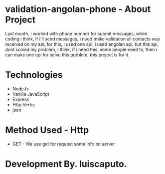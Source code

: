 # validation-angolan-phone - About Project
Last month, i worked with phone number for submit messages, when coding i think, if i'll send messages, 
i need make validation all contacts was received on my api, for this, i used one api, i used angolan api, 
but this api, dont solved my problem, i think, if i need this, some people need to, 
then i can make one api for solve this problem, this project is for it.

# Technologies
- NodeJs
- Vanilla JavaScript
- Express
- Http Verbs
- json

# Method Used - Http
- GET - We use get for request some info on server

# Development By. luiscaputo.
